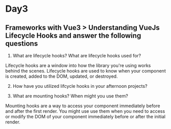 # Day3
## Frameworks with Vue3 > Understanding VueJs Lifecycle Hooks and answer the following questions

1. What are lifecycle hooks? What are lifecycle hooks used for?

Lifecycle hooks are a window into how the library you're using works behind the scenes. Lifecycle hooks are used to know when your component is created, added to the DOM, updated, or destroyed.

2. How have you utilized lifcycle hooks in your afternoon projects?

3. What are mounting hooks? When might you use them?

 Mounting hooks are a way to access your component immediately before and after the first render. You might use use them when you need to access or modify the DOM of your component immediately before or after the initial render.
